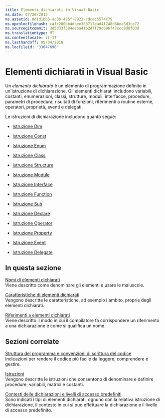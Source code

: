 ```yaml
---
title: Elementi dichiarati in Visual Basic
ms.date: 07/20/2015
ms.assetid: 0d1d1bb5-ac0b-485f-8922-cdcec5574c79
ms.openlocfilehash: cafc280bb4dbee388717ead4f748d66ea5d3ce72
ms.sourcegitcommit: 3d5d33f384eeba41b2dff79d096f47ccc8d8f03d
ms.translationtype: MT
ms.contentlocale: it-IT
ms.lasthandoff: 05/04/2018
ms.locfileid: "33647696"
---
```

# <a name="declared-elements-in-visual-basic"></a>Elementi dichiarati in Visual Basic
Un *elemento dichiarato* è un elemento di programmazione definito in un'istruzione di dichiarazione. Gli elementi dichiarati includono variabili, costanti, enumerazioni, classi, strutture, moduli, interfacce, procedure, parametri di procedura, risultati di funzioni, riferimenti a routine esterne, operatori, proprietà, eventi e delegati.  
  
 Le istruzioni di dichiarazione includono quanto segue:  
  
-   [Istruzione Dim](../../../../visual-basic/language-reference/statements/dim-statement.md)  
  
-   [Istruzione Const](../../../../visual-basic/language-reference/statements/const-statement.md)  
  
-   [Istruzione Enum](../../../../visual-basic/language-reference/statements/enum-statement.md)  
  
-   [Istruzione Class](../../../../visual-basic/language-reference/statements/class-statement.md)  
  
-   [Istruzione Structure](../../../../visual-basic/language-reference/statements/structure-statement.md)  
  
-   [Istruzione Module](../../../../visual-basic/language-reference/statements/module-statement.md)  
  
-   [Istruzione Interface](../../../../visual-basic/language-reference/statements/interface-statement.md)  
  
-   [Istruzione Function](../../../../visual-basic/language-reference/statements/function-statement.md)  
  
-   [Istruzione Sub](../../../../visual-basic/language-reference/statements/sub-statement.md)  
  
-   [Istruzione Declare](../../../../visual-basic/language-reference/statements/declare-statement.md)  
  
-   [Istruzione Operator](../../../../visual-basic/language-reference/statements/operator-statement.md)  
  
-   [Istruzione Property](../../../../visual-basic/language-reference/statements/property-statement.md)  
  
-   [Istruzione Event](../../../../visual-basic/language-reference/statements/event-statement.md)  
  
-   [Istruzione Delegate](../../../../visual-basic/language-reference/statements/delegate-statement.md)  
  
## <a name="in-this-section"></a>In questa sezione  
 [Nomi di elementi dichiarati](../../../../visual-basic/programming-guide/language-features/declared-elements/declared-element-names.md)  
 Viene descritto come denominare gli elementi e usare le maiuscole.  
  
 [Caratteristiche di elementi dichiarati](../../../../visual-basic/programming-guide/language-features/declared-elements/declared-element-characteristics.md)  
 Vengono descritte le caratteristiche, ad esempio l'ambito, proprie degli elementi dichiarati.  
  
 [Riferimenti a elementi dichiarati](../../../../visual-basic/programming-guide/language-features/declared-elements/references-to-declared-elements.md)  
 Viene descritto il modo in cui il compilatore fa corrispondere un riferimento a una dichiarazione e come si qualifica un nome.  
  
## <a name="related-sections"></a>Sezioni correlate  
 [Struttura del programma e convenzioni di scrittura del codice](../../../../visual-basic/programming-guide/program-structure/program-structure-and-code-conventions.md)  
 Indicazioni per rendere il codice più facile da leggere, comprendere e gestire.  
  
 [Istruzioni](../../../../visual-basic/language-reference/statements/index.md)  
 Vengono descritte le istruzioni che consentono di denominare e definire procedure, variabili, matrici e costanti.  
  
 [Contesti delle dichiarazioni e livelli di accesso predefiniti](../../../../visual-basic/language-reference/statements/declaration-contexts-and-default-access-levels.md)  
 Sono indicati i tipi di elementi dichiarati, ognuno con la relativa istruzione di dichiarazione, il contesto in cui si può effettuare la dichiarazione e il livello di accesso predefinito.
